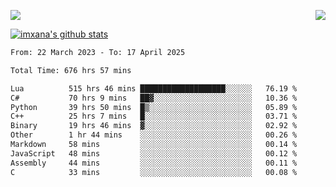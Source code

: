 <p>
  <a href="https://count.getloli.com/"><img src="https://count.getloli.com/get/@xana.readme?theme=moebooru-h"></a>
  <img src="https://weather-icon.journeyad.repl.co/@hangzhou?v=1" align="right">
</p>


<a href="https://github.com/imxana"><img align="center" src="https://github-readme-stats.vercel.app/api?username=imxana&show_icons=true&include_all_commits=true&hide_border=tru&custom_title=imxana%27s%20Github%20Stats" alt="imxana's github stats" /></a> 

<!--START_SECTION:waka-->

```txt
From: 22 March 2023 - To: 17 April 2025

Total Time: 676 hrs 57 mins

Lua          515 hrs 46 mins ███████████████████░░░░░░   76.19 %
C#           70 hrs 9 mins   ██▓░░░░░░░░░░░░░░░░░░░░░░   10.36 %
Python       39 hrs 50 mins  █▒░░░░░░░░░░░░░░░░░░░░░░░   05.89 %
C++          25 hrs 7 mins   █░░░░░░░░░░░░░░░░░░░░░░░░   03.71 %
Binary       19 hrs 46 mins  ▓░░░░░░░░░░░░░░░░░░░░░░░░   02.92 %
Other        1 hr 44 mins    ░░░░░░░░░░░░░░░░░░░░░░░░░   00.26 %
Markdown     58 mins         ░░░░░░░░░░░░░░░░░░░░░░░░░   00.14 %
JavaScript   48 mins         ░░░░░░░░░░░░░░░░░░░░░░░░░   00.12 %
Assembly     44 mins         ░░░░░░░░░░░░░░░░░░░░░░░░░   00.11 %
C            33 mins         ░░░░░░░░░░░░░░░░░░░░░░░░░   00.08 %
```

<!--END_SECTION:waka-->
